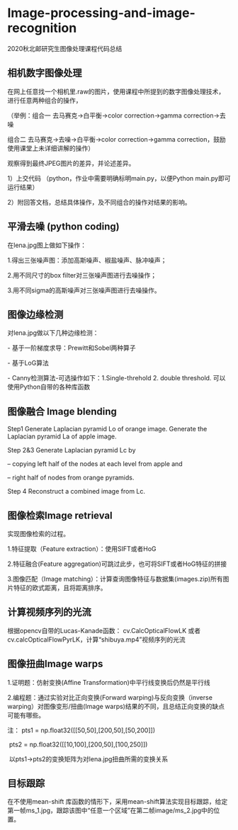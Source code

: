 # Image-processing-and-image-recognition
2020秋北邮研究生图像处理课程代码总结

## 相机数字图像处理

在网上任意找一个相机里.raw的图片，使用课程中所提到的数字图像处理技术，进行任意两种组合的操作，

（举例：组合一 去马赛克->白平衡->color correction->gamma correction->去噪

   组合二 去马赛克->去噪->白平衡->color correction->gamma correction，鼓励使用课堂上未详细讲解的操作）

观察得到最终JPEG图片的差异，并论述差异。

1）上交代码 （python，作业中需要明确标明main.py，以便Python main.py即可运行结果）

2）附回答文档，总结具体操作，及不同组合的操作对结果的影响。

## 平滑去噪 (python coding)

在lena.jpg图上做如下操作：

1.得出三张噪声图：添加高斯噪声、椒盐噪声、脉冲噪声；

2.用不同尺寸的box filter对三张噪声图进行去噪操作；

3.用不同sigma的高斯噪声对三张噪声图进行去噪操作。

## 图像边缘检测

对lena.jpg做以下几种边缘检测： 

\- 基于一阶梯度求导：Prewitt和Sobel两种算子 

\- 基于LoG算法 

\- Canny检测算法-可选操作如下：1.Single-threhold 2. double threshold. 可以使用Python自带的各种库函数

## 图像融合 Image blending

Step1 Generate Laplacian pyramid Lo of orange image. Generate the Laplacian pyramid La of apple image. 

Step 2&3 Generate Laplacian pyramid Lc by 

– copying left half of the nodes at each level from apple and 

– right half of nodes from orange pyramids. 

Step 4 Reconstruct a combined image from Lc.

## 图像检索Image retrieval

实现图像检索的过程。

1.特征提取（Feature extraction）：使用SIFT或者HoG

2.特征融合(Feature aggregation)可跳过此步，也可将SIFT或者HoG特征的拼接

3.图像匹配（Image matching）：计算查询图像特征与数据集(images.zip)所有图片特征的欧式距离，且将距离排序。

## 计算视频序列的光流

根据opencv自带的Lucas-Kanade函数： cv.CalcOpticalFlowLK 或者 cv.calcOpticalFlowPyrLK，计算“shibuya.mp4”视频序列的光流

## 图像扭曲Image warps

1.证明题：仿射变换(Affine Transformation)中平行线变换后仍然是平行线 

2.编程题：通过实验对比正向变换(Forward warping)与反向变换（inverse warping）对图像变形/扭曲(Image warps)结果的不同，且总结正向变换的缺点可能有哪些。

注：  pts1 = np.float32([[50,50],[200,50],[50,200]]) 

​     pts2 = np.float32([[10,100],[200,50],[100,250]]) 

​     以pts1->pts2的变换矩阵为对lena.jpg扭曲所需的变换关系

## 目标跟踪

在不使用mean-shift 库函数的情形下，采用mean-shift算法实现目标跟踪，给定第一帧ms_1.jpg，跟踪该图中“任意一个区域”在第二帧image/ms_2.jpg中的位置。
